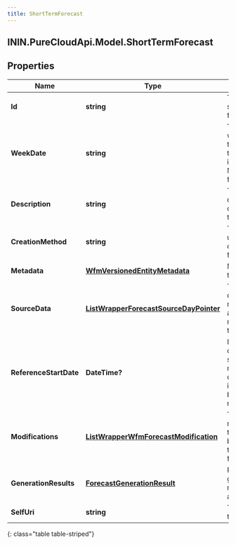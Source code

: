 ```yaml
---
title: ShortTermForecast
---
```

## ININ.PureCloudApi.Model.ShortTermForecast

## Properties

|Name | Type | Description | Notes|
|------------ | ------------- | ------------- | -------------|
| **Id** | **string** | The id of the short term forecast | |
| **WeekDate** | **string** | The weekDate of the short term forecast in yyyy-MM-dd format | |
| **Description** | **string** | The description of the short term forecast | [optional] |
| **CreationMethod** | **string** | The method used to create this forecast | [optional] |
| **Metadata** | [**WfmVersionedEntityMetadata**](WfmVersionedEntityMetadata.html) | Metadata for this forecast | |
| **SourceData** | [**ListWrapperForecastSourceDayPointer**](ListWrapperForecastSourceDayPointer.html) | The source data references and metadata for this forecast | [optional] |
| **ReferenceStartDate** | **DateTime?** | ISO-8601 date that serves as the reference date for interval-based modifications | [optional] |
| **Modifications** | [**ListWrapperWfmForecastModification**](ListWrapperWfmForecastModification.html) | The modifications that have been applied to this forecast | [optional] |
| **GenerationResults** | [**ForecastGenerationResult**](ForecastGenerationResult.html) | Forecast generation results, if applicable | [optional] |
| **SelfUri** | **string** | The URI for this object | [optional] |
{: class="table table-striped"}


